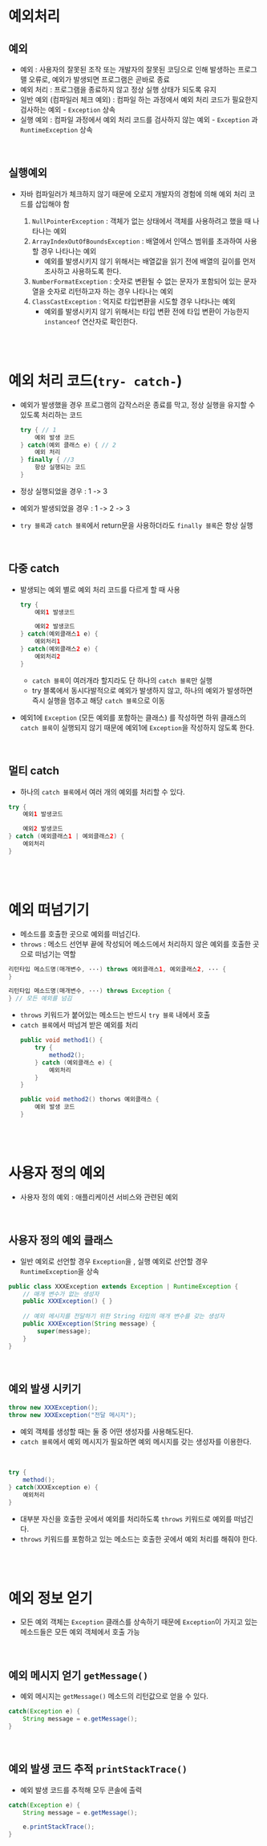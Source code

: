 # 예외처리

## 예외
- 예외 : 사용자의 잘못된 조작 또는 개발자의 잘못된 코딩으로 인해 발생하는 프로그맬 오류로, 예외가 발생되면 프로그램은 곧바로 종료
- 예외 처리 : 프로그램을 종료하지 않고 정상 실행 상태가 되도록 유지
- 일반 예외 (컴파일러 체크 예외) : 컴파일 하는 과정에서 예외 처리 코드가 필요한지 검사하는 예외 - ```Exception```  상속
- 실행 예외 : 컴파일 과정에서 예외 처리 코드를 검사하지 않는 예외 - ```Exception``` 과 ```RuntimeException``` 상속

<br>

## 실행예외 
- 자바 컴파일러가 체크하지 않기 때문에 오로지 개발자의 경험에 의해 예외 처리 코드를 삽입해야 함

    1. ```NullPointerException``` : 객체가 없는 상태에서 객체를 사용하려고 했을 때 나타나는 예외
    2. ```ArrayIndexOutOfBoundsException``` : 배열에서 인덱스 범위를 초과하여 사용할 경우 나타나는 예외
        - 예외를 발생시키지 않기 위해서는 배열값을 읽기 전에 배열의 길이를 먼저 조사하고 사용하도록 한다.
    3. ```NumberFormatException``` : 숫자로 변환될 수 없는 문자가 포함되어 있는 문자열을 숫자로 리턴하고자 하는 경우 나타나는 예외
    4. ```ClassCastException``` : 억지로 타입변환을 시도할 경우 나타나는 예외
        - 예외를 발생시키지 않기 위해서는 타입 변환 전에 타입 변환이 가능한지 ```instanceof``` 연산자로 확인한다.

<br><br>

# 예외 처리 코드(```try- catch-```)
- 예외가 발생했을 경우 프로그램의 갑작스러운 종료를 막고, 정상 실행을 유지할 수 있도록 처리하는 코드
    ```java
    try { // 1
        예외 발생 코드 
    } catch(예외 클래스 e) { // 2
        예외 처리 
    } finally { //3
        항상 실행되는 코드 
    }
    ```
   
- 정상 실행되었을 경우 : 1 -> 3
- 예외가 발생되었을 경우 : 1 -> 2 -> 3
- ```try 블록```과 ```catch 블록```에서 return문을 사용하더라도 ```finally 블록```은 항상 실행

<br>

## 다중 catch
- 발생되는 예외 별로 예외 처리 코드를 다르게 할 때 사용

    ```java
    try {
        예외1 발생코드

        예외2 발생코드
    } catch(예외클래스1 e) {
        예외처리1
    } catch(예외클래스2 e) {
        예외처리2
    }
    ```
    - ```catch 블록```이 여러개라 할지라도 단 하나의 ```catch 블록```만 실행
    - try 블록에서 동시다발적으로 예외가 발생하지 않고, 하나의 예외가 발생하면 즉시 실행을 멈추고 해당 ```catch 블록```으로 이동

- 예외1에 ```Exception``` (모든 예외를 포함하는 클래스) 를 작성하면 하위 클래스의 ```catch 블록```이 실행되지 않기 때문에 예외1에 ```Exception```을 작성하지 않도록 한다.

<br>

## 멀티 catch
- 하나의 ```catch 블록```에서 여러 개의 예외를 처리할 수 있다.
```java
try {
    예외1 발생코드

    예외2 발생코드
} catch (예외클래스1 | 예외클래스2) {
    예외처리
}
```

<br><br>

# 예외 떠넘기기
- 메소드를 호출한 곳으로 예외를 떠넘긴다.
- ```throws``` : 메소드 선언부 끝에 작성되어 메소드에서 처리하지 않은 예외를 호출한 곳으로 떠넘기는 역할
```java
리턴타입 메소드명(매개변수, ···) throws 예외클래스1, 예외클래스2, ··· {
}

리턴타입 메소드명(매개변수, ···) throws Exception {
} // 모든 예외를 넘김
```
- ```throws``` 키워드가 붙어있는 메소드는 반드시 ```try 블록``` 내에서 호출
- ```catch 블록```에서 떠넘겨 받은 예외를 처리
    ```java
    public void method1() {
        try {
            method2();
        } catch (예외클래스 e) {
            예외처리    
        }   
    }

    public void method2() thorws 예외클래스 {
        예외 발생 코드
    }
    ```

<br><Br>

# 사용자 정의 예외
- 사용자 정의 예외 : 애플리케이션 서비스와 관련된 예외

<Br>

## 사용자 정의 예외 클래스 
- 일반 예외로 선언할 경우 ```Exception```을 , 실행 예외로 선언할 경우 ```RuntimeException```을 상속
```java
public class XXXException extends Exception | RuntimeException {
    // 매개 변수가 없는 생성자
    public XXXException() { }
    
    // 예외 메시지를 전달하기 위한 String 타입의 매개 변수를 갖는 생성자
    public XXXException(String message) {
        super(message);
    }
}
```

<Br>

## 예외 발생 시키기
    
```java
throw new XXXException();
throw new XXXException("전달 메시지");
```

- 예외 객체를 생성할 때는 둘 중 어떤 생성자를 사용해도된다.
- ```catch 블록```에서 예외 메시지가 필요하면 예외 메시지를 갖는 생성자를 이용한다.

<br>

```java
try {
    method();
} catch(XXXException e) {
    예외처리
}
```

- 대부분 자신을 호출한 곳에서 예외를 처리하도록 ```throws``` 키워드로 예외를 떠넘긴다.
- ```throws``` 키워드를 포함하고 있는 메소드는 호출한 곳에서 예외 처리를 해줘야 한다.

<Br><Br>

# 예외 정보 얻기
- 모든 예외 객체는 ```Exception``` 클래스를 상속하기 때문에 ```Exception```이 가지고 있는 메소드들은 모든 예외 객체에서 호출 가능

<Br>

## 예외 메시지 얻기 ```getMessage()```
- 예외 메시지는 ```getMessage()``` 메소드의 리턴값으로 얻을 수 있다.
```java
catch(Exception e) {
    String message = e.getMessage();
}
```

<Br>

## 예외 발생 코드 추적 ```printStackTrace()```
- 예외 발생 코드를 추적해 모두 콘솔에 출력
```java
catch(Exception e) {
    String message = e.getMessage();

    e.printStackTrace();
}
```